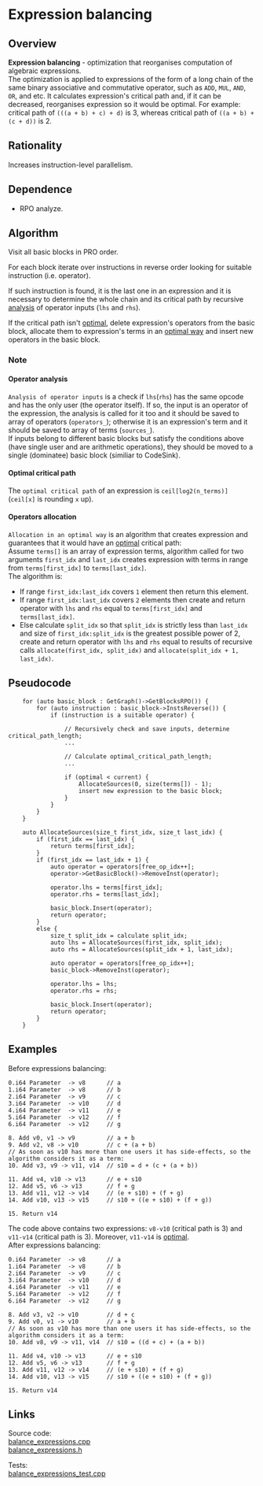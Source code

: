 # Expression balancing

## Overview 
**Expression balancing** - optimization that reorganises computation of algebraic expressions.  
The optimization is applied to expressions of the form of a long chain of the same binary associative and commutative operator, such as `ADD`, `MUL`, `AND`, `OR`, and etc. It calculates expression's critical path and, if it can be decreased, reorganises expression so it would be optimal. For example: critical path of `(((a + b) + c) + d)` is 3, whereas critical path of `((a + b) + (c + d))` is 2.

## Rationality
Increases instruction-level parallelism.

## Dependence 
* RPO analyze.

## Algorithm

Visit all basic blocks in PRO order.

For each block iterate over instructions in reverse order looking for suitable instruction (i.e. operator).

If such instruction is found, it is the last one in an expression and it is necessary to determine the whole chain and its critical path by recursive [analysis](#operator-analysis) of operator inputs (`lhs` and `rhs`).

If the critical path isn't [optimal](#optimal-critical-path), delete expression's operators from the basic block, allocate them to expression's terms in an [optimal way](#operators-allocation) and insert new operators in the basic block. 


### Note
#### Operator analysis
`Analysis of operator inputs` is a check if `lhs`(`rhs`) has the same opcode and has the only user (the operator itself). If so, the input is an operator of the expression, the analysis is called for it too and it should be saved to array of operators (`operators_`); otherwise it is an expression's term and it should be saved to array of terms (`sources_`).  
If inputs belong to different basic blocks but satisfy the conditions above (have single user and are arithmetic operations), they should be moved to a single (dominatee) basic block (similiar to CodeSink).

#### Optimal critical path
The `optimal critical path` of an expression is `ceil[log2(n_terms)]` (`ceil[x]` is rounding `x` up).

#### Operators allocation
`Allocation in an optimal way` is an algorithm that creates expression and guarantees that it would have an [optimal](#optimal-critical-path) critical path:  
Assume `terms[]` is an array of expression terms, algorithm called for two arguments `first_idx` and `last_idx` creates expression with terms in range from `terms[first_idx]` to `terms[last_idx]`.  
The algorithm is:  
- If range `first_idx:last_idx` covers `1` element then return this element.
- If range `first_idx:last_idx` covers `2` elements then create and return operator with `lhs` and `rhs` equal to `terms[first_idx]` and `terms[last_idx]`.
- Else calculate `split_idx` so that `split_idx` is strictly less than `last_idx` and size of `first_idx:split_idx` is the greatest possible power of 2, create and return operator with `lhs` and `rhs` equal to results of recursive calls  `allocate(first_idx, split_idx)` and `allocate(split_idx + 1, last_idx)`.


## Pseudocode
```
    for (auto basic_block : GetGraph()->GetBlocksRPO()) {
        for (auto instruction : basic_block->InstsReverse()) {
            if (instruction is a suitable operator) {

                // Recursively check and save inputs, determine critical_path_length;
                ...

                // Calculate optimal_critical_path_length;
                ...

                if (optimal < current) {
                    AllocateSources(0, size(terms[]) - 1);
                    insert new expression to the basic block;
                }
            }
        }
    }

    auto AllocateSources(size_t first_idx, size_t last_idx) {
        if (first_idx == last_idx) {
            return terms[first_idx];
        }
        if (first_idx == last_idx + 1) {
            auto operator = operators[free_op_idx++];
            operator->GetBasicBlock()->RemoveInst(operator);

            operator.lhs = terms[first_idx];
            operator.rhs = terms[last_idx];

            basic_block.Insert(operator);
            return operator;
        }
        else {
            size_t split_idx = calculate split_idx;
            auto lhs = AllocateSources(first_idx, split_idx);
            auto rhs = AllocateSources(split_idx + 1, last_idx);

            auto operator = operators[free_op_idx++];
            basic_block->RemoveInst(operator);

            operator.lhs = lhs;
            operator.rhs = rhs;

            basic_block.Insert(operator);
            return operator;
        }
    }

```
## Examples
Before expressions balancing:
```
0.i64 Parameter  -> v8      // a
1.i64 Parameter  -> v8      // b
2.i64 Parameter  -> v9      // c
3.i64 Parameter  -> v10     // d
4.i64 Parameter  -> v11     // e
5.i64 Parameter  -> v12     // f
6.i64 Parameter  -> v12     // g

8. Add v0, v1 -> v9         // a + b
9. Add v2, v8 -> v10        // c + (a + b)
// As soon as v10 has more than one users it has side-effects, so the algorithm considers it as a term:
10. Add v3, v9 -> v11, v14  // s10 = d + (c + (a + b))

11. Add v4, v10 -> v13      // e + s10
12. Add v5, v6 -> v13       // f + g
13. Add v11, v12 -> v14     // (e + s10) + (f + g)
14. Add v10, v13 -> v15     // s10 + ((e + s10) + (f + g))

15. Return v14
```
The code above contains two expressions: `v8-v10` (critical path is 3) and `v11-v14` (critical path is 3). Moreover, `v11-v14` is [optimal](#optimal-critical-path).  
After expressions balancing:
```
0.i64 Parameter  -> v8      // a
1.i64 Parameter  -> v8      // b
2.i64 Parameter  -> v9      // c
3.i64 Parameter  -> v10     // d
4.i64 Parameter  -> v11     // e
5.i64 Parameter  -> v12     // f
6.i64 Parameter  -> v12     // g

8. Add v3, v2 -> v10        // d + c
9. Add v0, v1 -> v10        // a + b
// As soon as v10 has more than one users it has side-effects, so the algorithm considers it as a term:
10. Add v8, v9 -> v11, v14  // s10 = ((d + c) + (a + b))

11. Add v4, v10 -> v13      // e + s10
12. Add v5, v6 -> v13       // f + g
13. Add v11, v12 -> v14     // (e + s10) + (f + g)
14. Add v10, v13 -> v15     // s10 + ((e + s10) + (f + g))

15. Return v14
```
## Links
Source code:   
[balance_expressions.cpp](../optimizer/optimizations/balance_expressions.cpp)  
[balance_expressions.h](../optimizer/optimizations/balance_expressions.h)  

Tests:  
[balance_expressions_test.cpp](../tests/balance_expressions_test.cpp)

